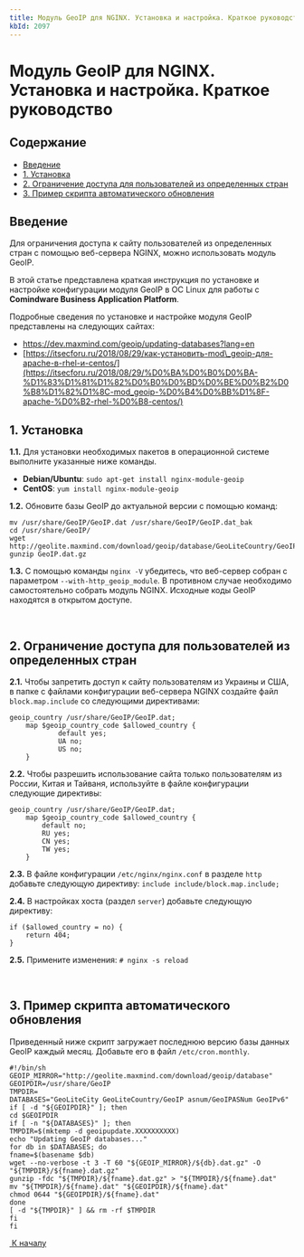 ```yaml
---
title: Модуль GeoIP для NGINX. Установка и настройка. Краткое руководство
kbId: 2097
---
```


# Модуль GeoIP для NGINX. Установка и настройка. Краткое руководство

## Содержание

- [Введение](#mcetoc_1g79dsjv31)
- [1. Установка](#mcetoc_1g79dtm3n2)
- [2. Ограничение доступа для пользователей из определенных стран](#mcetoc_1g79e340h3)
- [3. Пример скрипта автоматического обновления](#mcetoc_1g79e9lc34)

## Введение

Для ограничения доступа к сайту пользователей из определенных стран с помощью веб-сервера NGINX, можно использовать модуль GeoIP.

В этой статье представлена краткая инструкция по установке и настройке конфигурации модуля GeoIP в ОС Linux для работы с **Comindware Business Application Platform**.

Подробные сведения по установке и настройке модуля GeoIP представлены на следующих сайтах:

- <https://dev.maxmind.com/geoip/updating-databases?lang=en>
- [https://itsecforu.ru/2018/08/29/как-установить-mod\_geoip-для-apache-в-rhel-и-centos/](https://itsecforu.ru/2018/08/29/%D0%BA%D0%B0%D0%BA-%D1%83%D1%81%D1%82%D0%B0%D0%BD%D0%BE%D0%B2%D0%B8%D1%82%D1%8C-mod_geoip-%D0%B4%D0%BB%D1%8F-apache-%D0%B2-rhel-%D0%B8-centos/)

## 1. Установка

**1.1.** Для установки необходимых пакетов в операционной системе выполните указанные ниже команды.

- **Debian/Ubuntu**: `sudo apt-get install nginx-module-geoip`
- **CentOS**: `yum install nginx-module-geoip`

**1.2.** Обновите базы GeoIP до актуальной версии с помощью команд:

```
mv /usr/share/GeoIP/GeoIP.dat /usr/share/GeoIP/GeoIP.dat_bak   
cd /usr/share/GeoIP/   
wget http://geolite.maxmind.com/download/geoip/database/GeoLiteCountry/GeoIP.dat.gz   
gunzip GeoIP.dat.gz
```

**1.3.** С помощью команды `nginx -V` убедитесь, что веб-сервер собран с параметром `--with-http_geoip_module`. В противном случае необходимо самостоятельно собрать модуль NGINX. Исходные коды GeoIP находятся в открытом доступе.

 

## 2. Ограничение доступа для пользователей из определенных стран

**2.1.** Чтобы запретить доступ к сайту пользователям из Украины и США, в папке с файлами конфигурации веб-сервера NGINX создайте файл `block.map.include` со следующими директивами:

```
geoip_country /usr/share/GeoIP/GeoIP.dat;    
    map $geoip_country_code $allowed_country {    
            default yes;   
            UA no;   
            US no;   
    }
```

**2.2.** Чтобы разрешить использование сайта только пользователям из России, Китая и Тайваня, используйте в файле конфигурации следующие директивы:

```
geoip_country /usr/share/GeoIP/GeoIP.dat;    
    map $geoip_country_code $allowed_country {   
        default no;   
        RU yes;   
        CN yes;   
        TW yes;   
    }
```

**2.3.** В файле конфигурации `/etc/nginx/nginx.conf` в разделе `http` добавьте следующую директиву: `include include/block.map.include;`

**2.4.** В настройках хоста (раздел `server`) добавьте следующую директиву:

```
if ($allowed_country = no) {   
    return 404;   
}
```

**2.5.** Примените изменения: `# nginx -s reload`

 

## 3. Пример скрипта автоматического обновления

Приведенный ниже скрипт загружает последнюю версию базы данных GeoIP каждый месяц. Добавьте его в файл `/etc/cron.monthly`.

```
#!/bin/sh   
GEOIP_MIRROR="http://geolite.maxmind.com/download/geoip/database"   
GEOIPDIR=/usr/share/GeoIP   
TMPDIR=   
DATABASES="GeoLiteCity GeoLiteCountry/GeoIP asnum/GeoIPASNum GeoIPv6"   
if [ -d "${GEOIPDIR}" ]; then   
cd $GEOIPDIR   
if [ -n "${DATABASES}" ]; then   
TMPDIR=$(mktemp -d geoipupdate.XXXXXXXXXX)   
echo "Updating GeoIP databases..."   
for db in $DATABASES; do   
fname=$(basename $db)   
wget --no-verbose -t 3 -T 60 "${GEOIP_MIRROR}/${db}.dat.gz" -O "${TMPDIR}/${fname}.dat.gz"   
gunzip -fdc "${TMPDIR}/${fname}.dat.gz" > "${TMPDIR}/${fname}.dat"   
mv "${TMPDIR}/${fname}.dat" "${GEOIPDIR}/${fname}.dat"   
chmod 0644 "${GEOIPDIR}/${fname}.dat"   
done   
[ -d "${TMPDIR}" ] && rm -rf $TMPDIR   
fi   
fi
```

 [*‌* К началу](#) 


